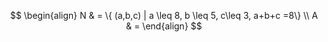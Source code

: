 $$
\begin{align}
N  & = \{ (a,b,c) | a \leq 8, b \leq 5, c\leq 3, a+b+c =8\} \\
A  & =  
\end{align}
$$